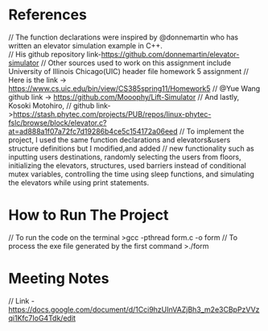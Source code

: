 # References

// The function declarations were inspired by @donnemartin who has written an elevator simulation example in C++.        
// His github repository link-https://github.com/donnemartin/elevator-simulator
// Other sources used to work on this assignment include University of Illinois Chicago(UIC) header file homework 5 assignment 
// Here is the link -> https://www.cs.uic.edu/bin/view/CS385spring11/Homework5
// @Yue Wang github link -> https://github.com/Mooophy/Lift-Simulator
// And lastly, Kosoki Motohiro, 
// github link->https://stash.phytec.com/projects/PUB/repos/linux-phytec-fslc/browse/block/elevator.c?at=ad888a1f07a72fc7d19286b4ce5c154172a06eed
// To implement the project, I used the same function declarations and elevators&users structure definitions but I modified,and added 
// new functionality such as  inputting users destinations, randomly selecting the users from floors, initializing the elevators, structures, used barriers instead of conditional mutex variables, controlling the time using sleep functions,  and simulating the elevators while using print statements.

# How to Run The Project

// To run the code on the terminal >gcc -pthread form.c -o form 
// To process the exe file generated by the first command >./form

# Meeting Notes
// Link - https://docs.google.com/document/d/1Cci9hzUInVAZjBh3_m2e3CBpPzVVzqi1Kfc7IoG4Tdk/edit

